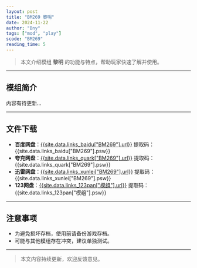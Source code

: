 ```yaml
---
layout: post
title: "BM269 黎明"
date: 2024-11-22
author: "Bny"
tags: ["mod", "play"]
scode: "BM269"
reading_time: 5
---
```


> 本文介绍模组 **黎明** 的功能与特点，帮助玩家快速了解并使用。

---

## 模组简介

内容有待更新...

---

## 文件下载
- **百度网盘**：[{{site.data.links_baidu["BM269"].url}}]({{site.data.links_baidu["BM269"].url}}) 提取码：{{site.data.links_baidu["BM269"].psw}}
- **夸克网盘**：[{{site.data.links_quark["BM269"].url}}]({{site.data.links_quark["BM269"].url}}) 提取码：{{site.data.links_quark["BM269"].psw}}
- **迅雷网盘**：[{{site.data.links_xunlei["BM269"].url}}]({{site.data.links_xunlei["BM269"].url}}) 提取码：{{site.data.links_xunlei["BM269"].psw}}
- **123网盘**：[{{site.data.links_123pan["模组"].url}}]({{site.data.links_123pan["模组"].url}}) 提取码：{{site.data.links_123pan["模组"].psw}}

---

## 注意事项
- 为避免损坏存档，使用前请备份游戏存档。
- 可能与其他模组存在冲突，建议单独测试。

---

> 本文内容持续更新，欢迎反馈意见。
